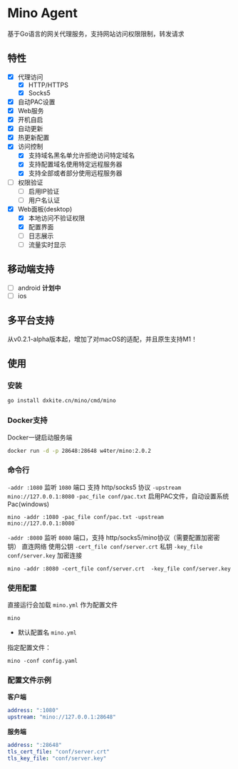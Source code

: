# Mino Agent

基于Go语言的网关代理服务，支持网站访问权限限制，转发请求

## 特性

- [x] 代理访问
    - [x] HTTP/HTTPS
    - [x] Socks5
- [x] 自动PAC设置
- [x] Web服务
- [x] 开机自启
- [x] 自动更新
- [x] 热更新配置
- [x] 访问控制
    - [x] 支持域名黑名单允许拒绝访问特定域名
    - [x] 支持配置域名使用特定远程服务器
    - [x] 支持全部或者部分使用远程服务器
- [ ] 权限验证
    - [ ] 启用IP验证
    - [ ] 用户名认证
- [x] Web面板(desktop)
    - [x] 本地访问不验证权限 
    - [x] 配置界面
    - [ ] 日志展示
    - [ ] 流量实时显示

## 移动端支持

- [ ] android **计划中**
- [ ] ios

## 多平台支持

从v0.2.1-alpha版本起，增加了对macOS的适配，并且原生支持M1！

## 使用

### 安装

```bash
go install dxkite.cn/mino/cmd/mino
```
### Docker支持
Docker一键启动服务端
```bash
docker run -d -p 28648:28648 w4ter/mino:2.0.2
```
### 命令行

`-addr :1080` 监听 `1080` 端口 支持 http/socks5 协议
`-upstream mino://127.0.0.1:8080`
`-pac_file conf/pac.txt` 启用PAC文件，自动设置系统Pac(windows)
```
mino -addr :1080 -pac_file conf/pac.txt -upstream mino://127.0.0.1:8080
```

`-addr :8080` 监听 `8080` 端口，支持 http/socks5/mino协议（需要配置加密密钥）
直连网络
使用公钥 `-cert_file conf/server.crt` 私钥 `-key_file conf/server.key` 加密连接
```
mino -addr :8080 -cert_file conf/server.crt  -key_file conf/server.key
```

### 使用配置

直接运行会加载  `mino.yml` 作为配置文件

```
mino
```

- 默认配置名 `mino.yml`

指定配置文件：
```
mino -conf config.yaml
```

### 配置文件示例

**客户端**

```yaml
address: ":1080"
upstream: "mino://127.0.0.1:28648"
```

**服务端**
```yaml
address: ":28648"
tls_cert_file: "conf/server.crt"
tls_key_file: "conf/server.key"
```
